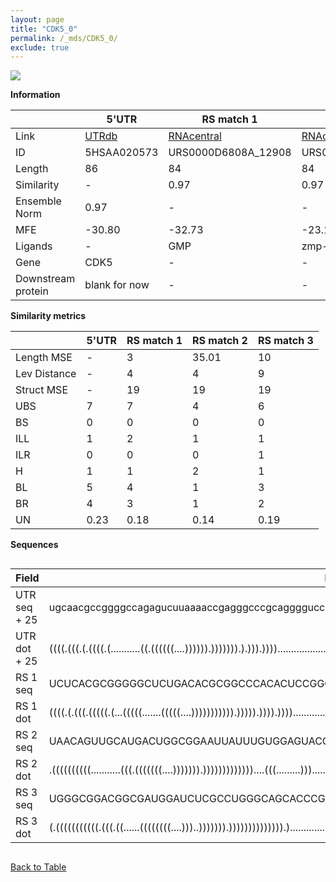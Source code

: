 ```yaml
---
layout: page
title: "CDK5_0"
permalink: /_mds/CDK5_0/
exclude: true
---
```




![](../../alns_9.28.22/aln_5HSAA020573_0.995.png?raw=true)


**Information**

| | 5'UTR       | RS match 1   | RS match 2  | RS match 3 |
| ---- | ----------- | ----------- | ----------- | ----------- |
| Link | <a href="http://utrdb.ba.itb.cnr.it/getutr/5HSAA020573/1" target="_blank" rel="noopener noreferrer">UTRdb</a>   | <a href="https://rnacentral.org/rna/URS0000D6808A/12908" target="_blank" rel="noopener noreferrer">RNAcentral</a>     |<a href="https://rnacentral.org/rna/URS0000D9084F/1121421" target="_blank" rel="noopener noreferrer">RNAcentral</a>  | <a href="https://rnacentral.org/rna/URS0000C4CA09/1736496" target="_blank" rel="noopener noreferrer">RNAcentral</a>   |
| ID | 5HSAA020573     | URS0000D6808A_12908     | URS0000D9084F_1121421     | URS0000C4CA09_1736496     |
| Length | 86     |  84    | 84   |  83    |
| Similarity | - | 0.97 | 0.97 | 0.96 |
| Ensemble Norm | 0.97 | - | - | - |
| MFE | -30.80 | -32.73 | -23.13 | -34.75 |
| Ligands | - | GMP | zmp-ztp | fluoride |
| Gene | CDK5 | - | - | - |
| Downstream protein | blank for now    |    -    | -  | - |


**Similarity metrics**

| | 5'UTR       | RS match 1   | RS match 2  | RS match 3 |
| ---- | ----------- | ----------- | ----------- | ----------- |
| Length MSE | - | 3 | 35.01 | 10 |
| Lev Distance | - | 4 | 4 | 9 |
| Struct MSE | - | 19 | 19 | 19 |
| UBS| 7 | 7 | 4 | 6 |
| BS | 0 | 0 | 0 | 0 |
| ILL | 1 | 2 | 1 | 1 |
| ILR | 0 | 0 | 0 | 1 |
| H | 1 | 1 | 2 | 1 |
| BL | 5 | 4 | 1 | 3 |
| BR | 4 | 3 | 1 | 2 |
| UN | 0.23 | 0.18 | 0.14 | 0.19 |

**Sequences**


<div style="overflow-x:auto;">

<table>
<colgroup>
<col width="30%" />
<col width="70%" />
</colgroup>
<thead>
<tr class="header">
<th>Field</th>
<th>Description</th>
</tr>
</thead>
<tbody>
<tr>
<td markdown="span">UTR seq + 25 </td>
<td markdown="span"> ugcaacgccggggccagagucuuaaaaccgagggcccgcagggguccccgcggccgccgcgATGCAGAAATACGAGAAACTGGAAA </td>
</tr>
<tr>
<td markdown="span">UTR dot + 25  </td>
<td markdown="span"> ((((.(((.(.((((.(...........((.((((((....)))))).))))))).).))).))))....................
</td>
</tr>


<tr>
<td markdown="span">RS 1 seq </td>
<td markdown="span"> UCUCACGCGGGGGCUCUGACACGCGGCCCACACUCCGGCCGCCCGGACCGCGCCGAGCCACCGGCGAGACCGACCCGCGCAUGG
</td>
</tr>


<tr>
<td markdown="span">RS 1 dot </td>
<td markdown="span"> ((((.(.(((.(((((.(...(((((.......(((((....))))))))))).))))).)))).))))...............
</td>
</tr>


<tr>
<td markdown="span">RS 2 seq </td>
<td markdown="span"> UAACAGUUGCAUGACUGGCGGAAUUAUUUGUGGAGUACCACAGAGGAUUGUAACUGUUUAACGCCGACCGCCUGGGCAAAUAAC
</td>
</tr>


<tr>
<td markdown="span">RS 2 dot </td>
<td markdown="span"> .((((((((((...........(((.(((((((....))))))).)))))))))))))....(((.........))).......
</td>
</tr>


<tr>
<td markdown="span">RS 3 seq </td>
<td markdown="span"> UGGGCGGACGGCGAUGGAUCUCGCCUGGGCAGCACCCGUGCCGUGCCCGAACCGCGUCGUCCGCUGAUAGUUCCUACGCUUCC
</td>
</tr>


<tr>
<td markdown="span">RS 3 dot </td>
<td markdown="span"> (.(((((((((((.(((.((......((((((((....)))..))))))).)))))))))))))).)................
</td>
</tr>

</tbody>
</table>


</div>


[Back to Table](../../display)
